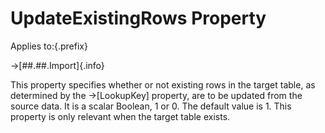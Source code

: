 # UpdateExistingRows Property

Applies to:{.prefix}

→[##.##.Import]{.info}

This property specifies whether or not existing rows in the target table, as determined by the
→[LookupKey] property, are to be updated from the source data. It is a scalar Boolean, 1 or 0.
The default value is 1. This property is only relevant when the target table exists.

